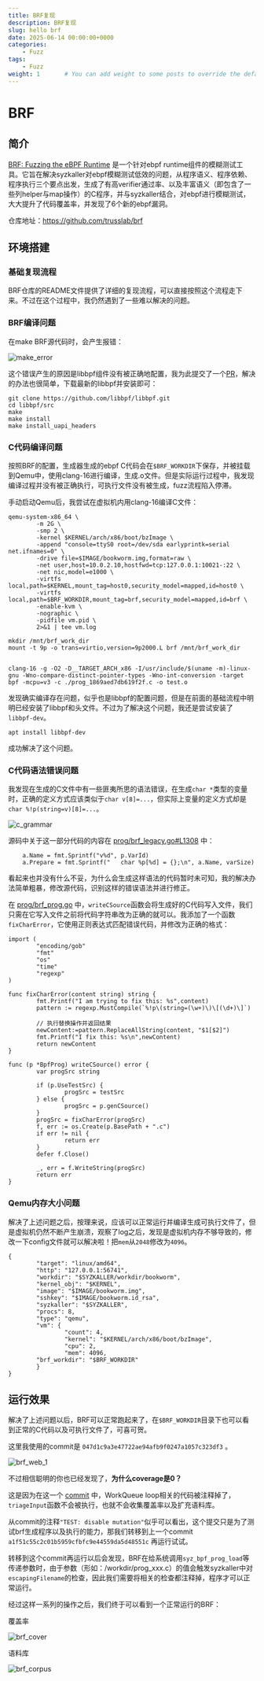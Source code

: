 ```yaml
---
title: BRF复现
description: BRF复现
slug: hello brf
date: 2025-06-14 00:00:00+0000
categories:
    - Fuzz
tags:
    - Fuzz
weight: 1       # You can add weight to some posts to override the default sorting (date descending)
---
```


# BRF

## 简介

[BRF: Fuzzing the eBPF Runtime](https://dl.acm.org/doi/abs/10.1145/3643778) 是一个针对ebpf runtime组件的模糊测试工具。它旨在解决syzkaller对ebpf模糊测试低效的问题，从程序语义、程序依赖、程序执行三个要点出发，生成了有高verifier通过率、以及丰富语义（即包含了一些列helper与map操作）的C程序，并与syzkaller结合，对ebpf进行模糊测试，大大提升了代码覆盖率，并发现了6个新的ebpf漏洞。

仓库地址：https://github.com/trusslab/brf

## 环境搭建

### 基础复现流程

BRF仓库的README文件提供了详细的复现流程，可以直接按照这个流程走下来。不过在这个过程中，我仍然遇到了一些难以解决的问题。

### BRF编译问题

在make BRF源代码时，会产生报错：

![make_error](make_error.png)

这个错误产生的原因是libbpf组件没有被正确地配置，我为此提交了一个[PR](https://github.com/trusslab/brf/pull/49)，解决的办法也很简单，下载最新的libbpf并安装即可：

```
git clone https://github.com/libbpf/libbpf.git
cd libbpf/src
make
make install
make install_uapi_headers
```

### C代码编译问题

按照BRF的配置，生成器生成的ebpf C代码会在`$BRF_WORKDIR`下保存，并被挂载到Qemu中，使用clang-16进行编译，生成.o文件。但是实际运行过程中，我发现编译过程并没有被正确执行，可执行文件没有被生成，fuzz流程陷入停滞。

手动启动Qemu后，我尝试在虚拟机内用clang-16编译C文件：

```
qemu-system-x86_64 \
        -m 2G \
        -smp 2 \
        -kernel $KERNEL/arch/x86/boot/bzImage \
        -append "console=ttyS0 root=/dev/sda earlyprintk=serial net.ifnames=0" \
        -drive file=$IMAGE/bookworm.img,format=raw \
        -net user,host=10.0.2.10,hostfwd=tcp:127.0.0.1:10021-:22 \
        -net nic,model=e1000 \
	    -virtfs local,path=$KERNEL,mount_tag=host0,security_model=mapped,id=host0 \
        -virtfs local,path=$BRF_WORKDIR,mount_tag=brf,security_model=mapped,id=brf \
        -enable-kvm \
        -nographic \
        -pidfile vm.pid \
        2>&1 | tee vm.log

mkdir /mnt/brf_work_dir
mount -t 9p -o trans=virtio,version=9p2000.L brf /mnt/brf_work_dir


clang-16 -g -O2 -D__TARGET_ARCH_x86 -I/usr/include/$(uname -m)-linux-gnu -Wno-compare-distinct-pointer-types -Wno-int-conversion -target bpf -mcpu=v3 -c ./prog_1869aed7db619f2f.c -o test.o

```

发现确实编译存在问题，似乎也是libbpf的配置问题，但是在前面的基础流程中明明已经安装了libbpf和头文件。不过为了解决这个问题，我还是尝试安装了`libbpf-dev`。

```
apt install libbpf-dev
```

成功解决了这个问题。

### C代码语法错误问题

我发现在生成的C文件中有一些匪夷所思的语法错误，在生成`char *`类型的变量时，正确的定义方式应该类似于`char v[8]=...`，但实际上变量的定义方式却是`char %!p(string=v)[8]=...`。

![c_grammar](cgrammar_error.png)

源码中关于这一部分代码的内容在 [prog/brf_legacy.go#L1308](https://github.com/trusslab/brf/blob/dev/prog/brf_legacy.go#L1308) 中：

```
	a.Name = fmt.Sprintf("v%d", p.VarId)
	a.Prepare = fmt.Sprintf("	char %p[%d] = {};\n", a.Name, varSize)
```

看起来也并没有什么不妥，为什么会生成这样语法的代码暂时未可知，我的解决办法简单粗暴，修改源代码，识别这样的错误语法并进行修正。

在 [prog/brf_prog.go](https://github.com/trusslab/brf/blob/dev/prog/brf_prog.go) 中，`writeCSource`函数会将生成好的C代码写入文件，我们只需在它写入文件之前将代码字符串改为正确的就可以。我添加了一个函数`fixCharError`，它使用正则表达式匹配错误代码，并修改为正确的格式：

```golang
import (
        "encoding/gob"
        "fmt"
        "os"
        "time"
        "regexp"
)

func fixCharError(content string) string {
        fmt.Printf("I am trying to fix this: %s",content)
        pattern := regexp.MustCompile(`%!p\(string=(\w+)\)\[(\d+)\]`)

        // 执行替换操作并返回结果
        newContent:=pattern.ReplaceAllString(content, "$1[$2]")
        fmt.Printf("I fix this: %s\n",newContent)
        return newContent
}

func (p *BpfProg) writeCSource() error {
        var progSrc string

        if (p.UseTestSrc) {
                progSrc = testSrc
        } else {
                progSrc = p.genCSource()
        }
        progSrc = fixCharError(progSrc)
        f, err := os.Create(p.BasePath + ".c")
        if err != nil {
                return err
        }
        defer f.Close()

        _, err = f.WriteString(progSrc)
        return err
}

```

### Qemu内存大小问题

解决了上述问题之后，按理来说，应该可以正常运行并编译生成可执行文件了，但是虚拟机仍然不断产生崩溃，观察了log之后，发现是虚拟机内存不够导致的，修改一下config文件就可以解决啦！把`mem`从`2048`修改为`4096`。

```
{
        "target": "linux/amd64",
        "http": "127.0.0.1:56741",
        "workdir": "$SYZKALLER/workdir/bookworm",
        "kernel_obj": "$KERNEL",
        "image": "$IMAGE/bookworm.img",
        "sshkey": "$IMAGE/bookworm.id_rsa",
        "syzkaller": "$SYZKALLER",
        "procs": 8,
        "type": "qemu",
        "vm": {
                "count": 4,
                "kernel": "$KERNEL/arch/x86/boot/bzImage",
                "cpu": 2,
                "mem": 4096,
		"brf_workdir": "$BRF_WORKDIR"
        }
}

```

## 运行效果

解决了上述问题以后，BRF可以正常跑起来了，在`$BRF_WORKDIR`目录下也可以看到正常的C代码以及可执行文件了，可喜可贺。

这里我使用的commit是 `047d1c9a3e47722ae94afb9f0247a1057c323df3` 。

![brf_web_1](brf_web_1.png)

不过相信聪明的你也已经发现了，**为什么coverage是0？**

这是因为在这一个 [commit](https://github.com/trusslab/brf/commit/047d1c9a3e47722ae94afb9f0247a1057c323df3) 中，WorkQueue loop相关的代码被注释掉了，`triageInput`函数不会被执行，也就不会收集覆盖率以及扩充语料库。

从commit的注释`"TEST: disable mutation"`似乎可以看出，这个提交只是为了测试brf生成程序以及执行的能力，那我们转移到上一个commit `a1f51c55c2c01b5959cfbfc9e44559da5d48551c` 再运行试试。

转移到这个commit再运行以后会发现，BRF在给系统调用`syz_bpf_prog_load`等传递参数时，由于参数（形如：/workdir/prog_xxx.c）的值会触发syzkaller中对`escapingFilename`的检查，因此我们需要将相关的检查都注释掉，程序才可以正常运行。

经过这样一系列的操作之后，我们终于可以看到一个正常运行的BRF：

覆盖率

![brf_cover](brf_cover.png)

语料库

![brf_corpus](brf_corpus.png)



